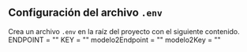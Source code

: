 ## Configuración del archivo `.env`

Crea un archivo `.env` en la raíz del proyecto con el siguiente contenido.
ENDPOINT = ""
KEY = ""
modelo2Endpoint = ""
modelo2Key = ""

